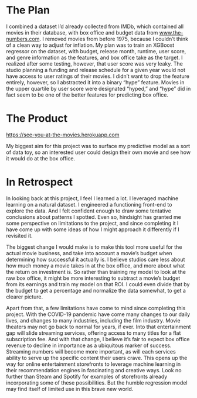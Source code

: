 # The Plan

I combined a dataset I’d already collected from IMDb, which contained all movies in their database, with box office and budget data from www.the-numbers.com. I removed movies from before 1975, because I couldn’t think of a clean way to adjust for inflation. My plan was to train an XGBoost regressor on the dataset, with budget, release month, runtime, user score, and genre information as the features, and box office take as the target. I realized after some testing, however, that user score was very leaky. The studio planning a funding and release schedule for a given year would not have access to user ratings of their movies. I didn’t want to drop the feature entirely, however, so I abstracted it into a binary “hype” feature. Movies in the upper quartile by user score were designated “hyped,” and “hype” did in fact seem to be one of the better features for predicting box office.

# The Product

https://see-you-at-the-movies.herokuapp.com

My biggest aim for this project was to surface my predictive model as a sort of data toy, so an interested user could design their own movie and see how it would do at the box office. 

# In Retrospect

In looking back at this project, I feel I learned a lot. I leveraged machine learning on a natural dataset. I engineered a functioning front-end to explore the data. And I felt confident enough to draw some tentative conclusions about patterns I spotted. Even so, hindsight has granted me some perspective on limitations to the project, and since completing it I have come up with some ideas of how I might approach it differently if I revisited it.

The biggest change I would make is to make this tool more useful for the actual movie business, and take into account a movie’s budget when determining how successful it actually is. I believe studios care less about how much money a movie takes in at the box office, and more about what the return on investment is. So rather than training my model to look at the raw box office, it might be more interesting to subtract a movie’s budget from its earnings and train my model on that ROI. I could even divide that by the budget to get a percentage and normalize the data somewhat, to get a clearer picture.

Apart from that, a few limitations have come to mind since completing this project. With the COVID-19 pandemic have come many changes to our daily lives, and changes to many industries, including the film industry. Movie theaters may not go back to normal for years, if ever. Into that entertainment gap will slide streaming services, offering access to many titles for a flat subscription fee. And with that change, I believe it’s fair to expect box office revenue to decline in importance as a ubiquitous marker of success. Streaming numbers will become more important, as will each services ability to serve up the specific content their users crave. This opens up the way for online entertainment storefronts to leverage machine learning in their recommendation engines in fascinating and creative ways. Look no further than Steam and Spotify for examples of storefronts already incorporating some of these possibilities. But the humble regression model may find itself of limited use in this brave new world.
